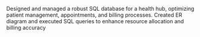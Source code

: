 Designed and managed a robust SQL database for a health hub, optimizing patient management, appointments, and billing processes.
Created ER diagram and executed SQL queries to enhance resource allocation and billing accuracy
